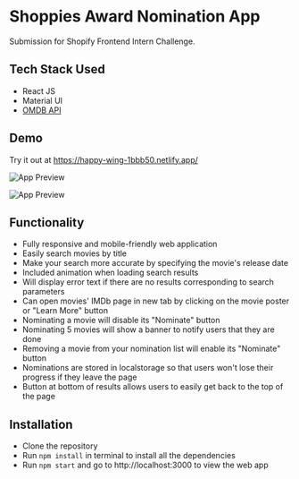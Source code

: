# Shoppies Award Nomination App

Submission for Shopify Frontend Intern Challenge. 

## Tech Stack Used

- React JS
- Material UI
- [OMDB API](http://www.omdbapi.com/)

## Demo

Try it out at https://happy-wing-1bbb50.netlify.app/

![App Preview](https://media.giphy.com/media/kNKToMepEvodVz4Uyo/giphy.gif)

![App Preview](https://media.giphy.com/media/bdE125dOk7CugdXXD9/giphy.gif)

## Functionality

- Fully responsive and mobile-friendly web application
- Easily search movies by title
- Make your search more accurate by specifying the movie's release date
- Included animation when loading search results
- Will display error text if there are no results corresponding to search parameters
- Can open movies' IMDb page in new tab by clicking on the movie poster or "Learn More" button
- Nominating a movie will disable its "Nominate" button
- Nominating 5 movies will show a banner to notify users that they are done
- Removing a movie from your nomination list will enable its "Nominate" button
- Nominations are stored in localstorage so that users won't lose their progress if they leave the page
- Button at bottom of results allows users to easily get back to the top of the page

## Installation

- Clone the repository
- Run `npm install` in terminal to install all the dependencies
- Run `npm start` and go to http://localhost:3000 to view the web app



